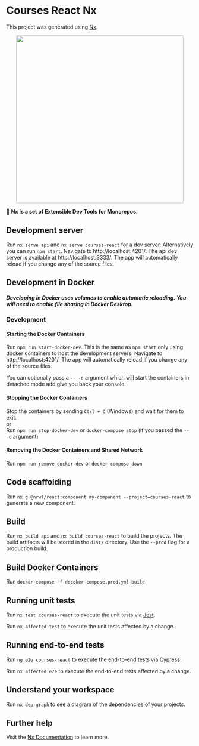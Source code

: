 # Courses React Nx

This project was generated using [Nx](https://nx.dev).

<p align="center"><img src="https://raw.githubusercontent.com/nrwl/nx/master/nx-logo.png" width="450"></p>

🔎 **Nx is a set of Extensible Dev Tools for Monorepos.**

## Development server

Run `nx serve api` and `nx serve courses-react` for a dev server. Alternatively you can run `npm start`. Navigate to http://localhost:4201/. The api dev server is available at http://localhost:3333/. The app will automatically reload if you change any of the source files.

## Development in Docker

##### Developing in Docker uses volumes to enable automatic reloading. You will need to enable file sharing in Docker Desktop.

### Development

#### Starting the Docker Containers

Run `npm run start-docker-dev`. This is the same as `npm start` only using docker containers to host the development servers. Navigate to http://localhost:4201/. The app will automatically reload if you change any of the source files.

You can optionally pass a `-- -d` argument which will start the containers in detached mode add give you back your console.

#### Stopping the Docker Containers

Stop the containers by sending `Ctrl + C` (Windows) and wait for them to exit.  
or  
Run `npm run stop-docker-dev` or `docker-compose stop` (if you passed the `-- -d` argument)

#### Removing the Docker Containers and Shared Network

Run `npm run remove-docker-dev` or `docker-compose down`

## Code scaffolding

Run `nx g @nrwl/react:component my-component --project=courses-react` to generate a new component.

## Build

Run `nx build api` and `nx build courses-react` to build the projects. The build artifacts will be stored in the `dist/` directory. Use the `--prod` flag for a production build.

## Build Docker Containers
Run `docker-compose -f doccker-compose.prod.yml build`

## Running unit tests

Run `nx test courses-react` to execute the unit tests via [Jest](https://jestjs.io).

Run `nx affected:test` to execute the unit tests affected by a change.

## Running end-to-end tests

Run `ng e2e courses-react` to execute the end-to-end tests via [Cypress](https://www.cypress.io).

Run `nx affected:e2e` to execute the end-to-end tests affected by a change.

## Understand your workspace

Run `nx dep-graph` to see a diagram of the dependencies of your projects.

## Further help

Visit the [Nx Documentation](https://nx.dev) to learn more.
